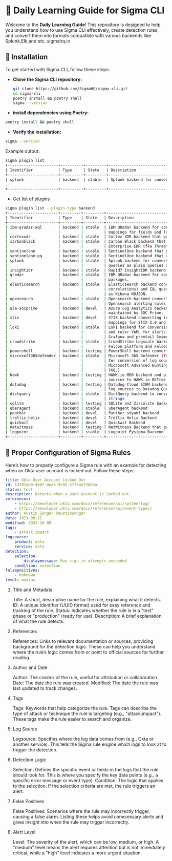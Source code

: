 # 🧠 Daily Learning Guide for Sigma CLI

Welcome to the **Daily Learning Guide**! This repository is designed to help you understand how to use Sigma CLI effectively, create detection rules, and convert them into formats compatible with various backends like Splunk,Elk,and etc. sigmahq.io

## 🚀 Installation

To get started with Sigma CLI, follow these steps:

- **Clone the Sigma CLI repository:**
   ```bash
   git clone https://github.com/SigmaHQ/sigma-cli.git
   cd sigma-cli
   poetry install && poetry shell
   sigma --version
    ```
   
- **install dependencies using Poetry:**

```bash
poetry install && poetry shell
```
- **Verify the installation:**
 ```bash
sigma --version
  ```
Example output:
```bash
sigma plugin list
+----------------------+----------+---------+--------------------------------------------------------------+-------------+
| Identifier           | Type     | State   | Description                                                  | Compatible? |
+----------------------+----------+---------+--------------------------------------------------------------+-------------+
| splunk               | backend  | stable  | Splunk backend for conversion into SPL ...                   | yes         |
...
+----------------------+----------+---------+--------------------------------------------------------------+-------------+
```

- Get list of plugins
``` bash
sigma plugin list --plugin-type backend
+----------------------+---------+---------+--------------------------------------------------------------+-------------+--------------+
| Identifier           | Type    | State   | Description                                                  | Compatible? | Capabilities |
+----------------------+---------+---------+--------------------------------------------------------------+-------------+--------------+
| ibm-qradar-aql       | backend | stable  | IBM QRadar backend for conversion into AQL queries. Contains | no          | 0            |
|                      |         |         | mappings for fields and logsources                           |             |              |
| cortexxdr            | backend | stable  | Cortex XDR backend that generates XQL queries.               | yes         | 0            |
| carbonblack          | backend | stable  | Carbon Black backend that supports queries for both          | yes         | 0            |
|                      |         |         | Enterprise EDR (fka Threat Hunter) and EDR (fka Response)    |             |              |
| sentinelone          | backend | stable  | SentinelOne backend that generates Deep Visibility queries.  | yes         | 0            |
| sentinelone-pq       | backend | stable  | SentinelOne backend that generates PowerQuery queries.       | yes         | 0            |
| splunk               | backend | stable  | Splunk backend for conversion into SPL and tstats data model | yes         | 3            |
|                      |         |         | queries as plain queries and savedsearches.conf              |             |              |
| insightidr           | backend | stable  | Rapid7 InsightIDR backend that generates LEQL queries.       | no          | 0            |
| qradar               | backend | stable  | IBM QRadar backend for conversion into AQL and extension     | no          | 0            |
|                      |         |         | packages.                                                    |             |              |
| elasticsearch        | backend | stable  | Elasticsearch backend converting into Lucene, ES|QL (with    | yes         | 3            |
|                      |         |         | correlations) and EQL queries, plain, embedded into DSL or   |             |              |
|                      |         |         | as Kibana NDJSON.                                            |             |              |
| opensearch           | backend | stable  | Opensearch backend converting into Lucene queries and        | no          | 0            |
|                      |         |         | Opensearch alerting rules.                                   |             |              |
| ala-socprime         | backend | devel   | Azure Log Analytics backend with Windows log support         | no          | 0            |
|                      |         |         | maintained by SOC Prime.                                     |             |              |
| stix                 | backend | devel   | STIX backend converting into plain STIX queries. Contains    | no          | 0            |
|                      |         |         | mappings for STIX 2.0 and STIX Shifter taxonomies.           |             |              |
| loki                 | backend | stable  | Loki backend for conversion into Loki LogQL queries (plain   | no          | 2            |
|                      |         |         | and ruler YAML for alerts) and pipelines with mappings for   |             |              |
|                      |         |         | Grafana and promtail Sysmon data.                            |             |              |
| crowdstrike          | backend | stable  | CrowdStrike Logscale backend and pipelines for CrowdStrike   | no          | 0            |
|                      |         |         | Falcon platform and Falcon Data Replicator (FDR) logs.       |             |              |
| powershell           | backend | testing | PowerShell backend converting into PowerShell queries.       | no          | 0            |
| microsoft365defender | backend | stable  | Microsoft 365 Defender (formally mdatp) backend and pipeline | yes         | 0            |
|                      |         |         | for conversion of log sources with Sysmon field schema to    |             |              |
|                      |         |         | Microsoft Advanced Hunting Queries in Kusto Query Language   |             |              |
|                      |         |         | (KQL)                                                        |             |              |
| hawk                 | backend | testing | HAWK.io MDR backend and pipeline for conversion of log       | no          | 0            |
|                      |         |         | sources to HAWK.io BETree queries.                           |             |              |
| datadog              | backend | testing | Datadog Cloud SIEM backend and pipeline for conversion of    | no          | 0            |
|                      |         |         | log sources to Datadog Query Syntax                          |             |              |
| dictquery            | backend | stable  | DictQuery backend to convert sigma to dictquery query        | no          | 0            |
|                      |         |         | strings                                                      |             |              |
| sqlite               | backend | testing | SQLite and Zircolite backend                                 | yes         | 0            |
| uberagent            | backend | stable  | uberAgent backend                                            | yes         | 0            |
| panther              | backend | devel   | Panther sdyaml backend                                       | yes         | 0            |
| trellix_helix        | backend | devel   | Trellix Helix Backend                                        | yes         | 0            |
| quickwit             | backend | devel   | Quickwit Backend                                             | yes         | 0            |
| netwitness           | backend | testing | NetWitness Backend that generates application rules          | yes         | 0            |
| logpoint             | backend | stable  | Logpoint Pysigma Backend                                     | no          | 0            |
+----------------------+---------+---------+--------------------------------------------------------------+-------------+--------------+
```
## 🔧 Proper Configuration of Sigma Rules

Here’s how to properly configure a Sigma rule with an example for detecting when an Okta user account is locked out. Follow these steps:



```yaml
title: Okta User Account Locked Out
id: 14701da0-4b0f-4ee6-9c95-2ffb4e73bb9a
status: test
description: Detects when a user account is locked out.
references:
    - https://developer.okta.com/docs/reference/api/system-log/
    - https://developer.okta.com/docs/reference/api/event-types/
author: Austin Songer @austinsonger
date: 2021-09-12
modified: 2022-10-09
tags:
    - attack.impact
logsource:
    product: okta
    service: okta
detection:
    selection:
        displaymessage: Max sign in attempts exceeded
    condition: selection
falsepositives:
    - Unknown
level: medium
```
1. Title and Metadata

    Title: A short, descriptive name for the rule, explaining what it detects.
    ID: A unique identifier (UUID format) used for easy reference and tracking of the rule.
    Status: Indicates whether the rule is in a "test" phase or "production" (ready for use).
    Description: A brief explanation of what the rule detects.

2. References

    References: Links to relevant documentation or sources, providing background for the detection logic. These can help you understand where the rule’s logic comes from or point to official sources for further reading.

3. Author and Date

    Author: The creator of the rule, useful for attribution or collaboration.
    Date: The date the rule was created.
    Modified: The date the rule was last updated to track changes.

4. Tags

    Tags: Keywords that help categorize the rule. Tags can describe the type of attack or technique the rule is targeting (e.g., "attack.impact"). These tags make the rule easier to search and organize.

5. Log Source

    Logsource: Specifies where the log data comes from (e.g., Okta or another service). This tells the Sigma rule engine which logs to look at to trigger the detection.

6. Detection Logic

    Selection: Defines the specific event or fields in the logs that the rule should look for. This is where you specify the key data points (e.g., a specific error message or event type).
    Condition: The logic that applies to the selection. If the selection criteria are met, the rule triggers an alert.

7. False Positives

    False Positives: Scenarios where the rule may incorrectly trigger, causing a false alarm. Listing these helps avoid unnecessary alerts and gives insight into when the rule may trigger incorrectly.

8. Alert Level

    Level: The severity of the alert, which can be low, medium, or high. A "medium" level means the alert requires attention but is not immediately critical, while a "high" level indicates a more urgent situation.
